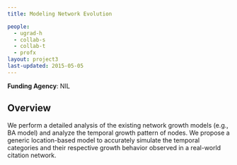```yaml
---
title: Modeling Network Evolution

people:
  - ugrad-h
  - collab-s
  - collab-t
  - profx
layout: project3
last-updated: 2015-05-05
---
```


<b>Funding Agency</b>: NIL

<h2>Overview</h2>
We perform a detailed analysis of the existing network growth models (e.g., BA model) and analyze the temporal growth pattern of nodes. We propose a generic location-based model to accurately simulate the temporal categories and their respective growth behavior observed in a real-world citation network.

